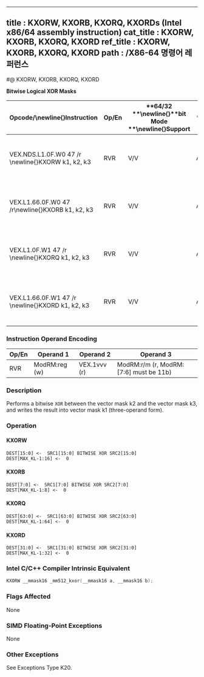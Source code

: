 ----------------------------
title : KXORW, KXORB, KXORQ, KXORDs (Intel x86/64 assembly instruction)
cat_title : KXORW, KXORB, KXORQ, KXORD
ref_title : KXORW, KXORB, KXORQ, KXORD
path : /X86-64 명령어 레퍼런스
----------------------------
#@ KXORW, KXORB, KXORQ, KXORD

**Bitwise Logical XOR Masks**

|**Opcode/**\newline{}**Instruction**|**Op/En**|**64/32 **\newline{}**bit Mode **\newline{}**Support**|**CPUID **\newline{}**Feature **\newline{}**Flag**|**Description**|
|------------------------------------|---------|------------------------------------------------------|--------------------------------------------------|---------------|
|VEX.NDS.L1.0F.W0 47 /r \newline{}KXORW k1, k2, k3|RVR|V/V|AVX512F|Bitwise XOR 16 bits masks k2 and k3 and place result in k1.|
|VEX.L1.66.0F.W0 47 /r\newline{}KXORB k1, k2, k3|RVR|V/V|AVX512DQ|Bitwise XOR 8 bits masks k2 and k3 and place result in k1.|
|VEX.L1.0F.W1 47 /r \newline{}KXORQ k1, k2, k3|RVR|V/V|AVX512BW|Bitwise XOR 64 bits masks k2 and k3 and place result in k1.|
|VEX.L1.66.0F.W1 47 /r \newline{}KXORD k1, k2, k3|RVR|V/V|AVX512BW|Bitwise XOR 32 bits masks k2 and k3 and place result in k1.|
### Instruction Operand Encoding


|Op/En|Operand 1|Operand 2|Operand 3|
|-----|---------|---------|---------|
|RVR|ModRM:reg (w)|VEX.1vvv (r)|ModRM:r/m (r, ModRM:[7:6] must be 11b)|
### Description


Performs a bitwise `XOR` between the vector mask k2 and the vector mask k3, and writes the result into vector mask k1 (three-operand form).


### Operation
#### KXORW
```info-verb
DEST[15:0] <-   SRC1[15:0] BITWISE XOR SRC2[15:0]
DEST[MAX_KL-1:16]  <-  0
```
#### KXORB
```info-verb
DEST[7:0]  <-  SRC1[7:0] BITWISE XOR SRC2[7:0]
DEST[MAX_KL-1:8] <-   0
```
#### KXORQ
```info-verb
DEST[63:0] <-   SRC1[63:0] BITWISE XOR SRC2[63:0]
DEST[MAX_KL-1:64]  <-  0
```
#### KXORD
```info-verb
DEST[31:0]  <-  SRC1[31:0] BITWISE XOR SRC2[31:0]
DEST[MAX_KL-1:32]  <-  0
```

### Intel C/C++ Compiler Intrinsic Equivalent

```cpp
KXORW __mmask16 _mm512_kxor(__mmask16 a, __mmask16 b);
```
### Flags Affected


None

### SIMD Floating-Point Exceptions


None

### Other Exceptions


See Exceptions Type K20.


